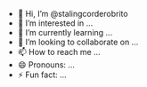 - 👋 Hi, I’m @stalingcorderobrito
- 👀 I’m interested in ...
- 🌱 I’m currently learning ...
- 💞️ I’m looking to collaborate on ...
- 📫 How to reach me ...
- 😄 Pronouns: ...
- ⚡ Fun fact: ...

<!---
stalingcorderobrito/stalingcorderobrito is a ✨ special ✨ repository because its `README.md` (this file) appears on your GitHub profile.
You can click the Preview link to take a look at your changes.
--->
